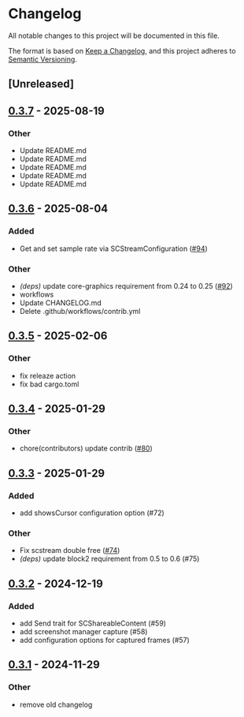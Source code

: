 # Changelog

All notable changes to this project will be documented in this file.

The format is based on [Keep a Changelog](https://keepachangelog.com/en/1.0.0/),
and this project adheres to [Semantic Versioning](https://semver.org/spec/v2.0.0.html).

## [Unreleased]

## [0.3.7](https://github.com/doom-fish/screencapturekit-rs/compare/v0.3.6...v0.3.7) - 2025-08-19

### Other

- Update README.md
- Update README.md
- Update README.md
- Update README.md
- Update README.md

## [0.3.6](https://github.com/doom-fish/screencapturekit-rs/compare/v0.3.5...v0.3.6) - 2025-08-04

### Added

- Get and set sample rate via SCStreamConfiguration ([#94](https://github.com/doom-fish/screencapturekit-rs/pull/94))

### Other

- *(deps)* update core-graphics requirement from 0.24 to 0.25 ([#92](https://github.com/doom-fish/screencapturekit-rs/pull/92))
- workflows
- Update CHANGELOG.md
- Delete .github/workflows/contrib.yml

## [0.3.5](https://github.com/doom-fish/screencapturekit-rs/compare/v0.3.4...v0.3.5) - 2025-02-06

### Other

- fix releaze action
- fix bad cargo.toml

## [0.3.4](https://github.com/doom-fish/screencapturekit-rs/compare/v0.3.3...v0.3.4) - 2025-01-29

### Other

- chore(contributors) update contrib ([#80](https://github.com/doom-fish/screencapturekit-rs/pull/80))

## [0.3.3](https://github.com/doom-fish/screencapturekit-rs/compare/v0.3.2...v0.3.3) - 2025-01-29

### Added

- add showsCursor configuration option (#72)

### Other

- Fix scstream double free ([#74](https://github.com/doom-fish/screencapturekit-rs/pull/74))
- *(deps)* update block2 requirement from 0.5 to 0.6 (#75)

## [0.3.2](https://github.com/doom-fish/screencapturekit-rs/compare/v0.3.1...v0.3.2) - 2024-12-19

### Added

- add Send trait for SCShareableContent (#59)
- add screenshot manager capture (#58)
- add configuration options for captured frames (#57)

## [0.3.1](https://github.com/doom-fish/screencapturekit-rs/compare/v0.3.0...v0.3.1) - 2024-11-29

### Other

- remove old changelog
